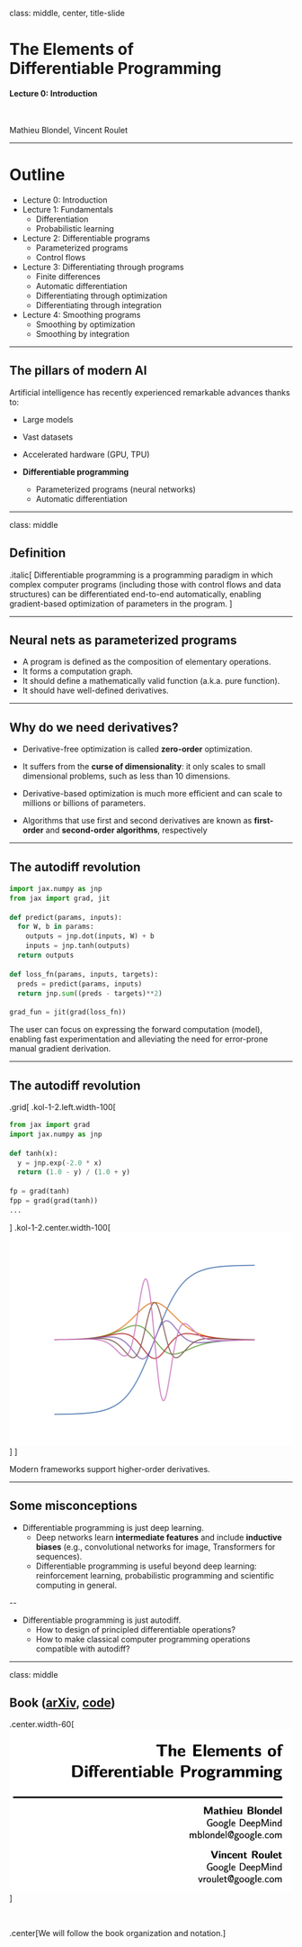 class: middle, center, title-slide

# The Elements of <br> Differentiable Programming

**Lecture 0: Introduction**

<br><br>
Mathieu Blondel, Vincent Roulet

---

# Outline

- Lecture 0: Introduction
- Lecture 1: Fundamentals
  * Differentiation
  * Probabilistic learning
- Lecture 2: Differentiable programs
  * Parameterized programs
  * Control flows
- Lecture 3: Differentiating through programs
  * Finite differences
  * Automatic differentiation
  * Differentiating through optimization
  * Differentiating through integration
- Lecture 4: Smoothing programs
  * Smoothing by optimization
  * Smoothing by integration

---

## The pillars of modern AI

Artificial intelligence has recently experienced remarkable advances thanks to:

- Large models

- Vast datasets

- Accelerated hardware (GPU, TPU)

- **Differentiable programming**
  * Parameterized programs (neural networks)
  * Automatic differentiation

---

class: middle

## Definition

.italic[
Differentiable programming is a programming paradigm in which complex computer
programs (including those with control flows and data structures) can be
differentiated end-to-end automatically, enabling gradient-based optimization of
parameters in the program.
]

---

## Neural nets as parameterized programs

- A program is defined as the composition of elementary operations.
- It forms a computation graph.
- It should define a mathematically valid function (a.k.a. pure function).
- It should have well-defined derivatives.


---

## Why do we need derivatives?

- Derivative-free optimization is called **zero-order** optimization.

- It suffers from the **curse of dimensionality**:
it only scales to small dimensional problems, such as less than 10 dimensions.

- Derivative-based optimization is much more efficient and can scale to
millions or billions of parameters.

- Algorithms that use first and second derivatives are known as **first-order** and **second-order algorithms**, respectively

---

## The autodiff revolution

```python
import jax.numpy as jnp
from jax import grad, jit

def predict(params, inputs): 
  for W, b in params:
    outputs = jnp.dot(inputs, W) + b
    inputs = jnp.tanh(outputs) 
  return outputs

def loss_fn(params, inputs, targets):
  preds = predict(params, inputs)
  return jnp.sum((preds - targets)**2)

grad_fun = jit(grad(loss_fn))
```

The user can focus on expressing the forward computation (model), enabling fast experimentation and alleviating the need for error-prone manual gradient derivation.

---

## The autodiff revolution

.grid[
.kol-1-2.left.width-100[
```python
from jax import grad
import jax.numpy as jnp

def tanh(x):
  y = jnp.exp(-2.0 * x)
  return (1.0 - y) / (1.0 + y)

fp = grad(tanh)
fpp = grad(grad(tanh))
...
```
]
.kol-1-2.center.width-100[
![](figures/intro/tanh.png)
]
]

Modern frameworks support higher-order derivatives.

---

## Some misconceptions

- Differentiable programming is just deep learning.
  * Deep networks learn **intermediate features** and include **inductive biases**
(e.g., convolutional networks for image, Transformers for sequences).
  * Differentiable programming is useful beyond deep learning: reinforcement learning, probabilistic programming and scientific computing in general.

--

- Differentiable programming is just autodiff.
  * How to design of principled differentiable operations?
  * How to make classical computer programming operations compatible with autodiff?

---

class: middle

## Book (<a href="https://arxiv.org/abs/2403.14606">arXiv</a>, <a href="https://github.com/diffprog/code">code</a>)

.center.width-60[![](./figures/intro/book.png)]

<br>

.center[We will follow the book organization and notation.]

<br>

